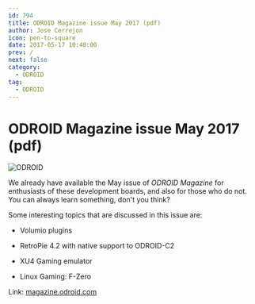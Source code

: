 ```yaml
---
id: 794
title: ODROID Magazine issue May 2017 (pdf)
author: Jose Cerrejon
icon: pen-to-square
date: 2017-05-17 10:40:00
prev: /
next: false
category:
  - ODROID
tag:
  - ODROID
---
```


# ODROID Magazine issue May 2017 (pdf)

![ODROID](/images/2017/05/odroid_may_17.jpg)

We already have available the May issue of *ODROID Magazine* for enthusiasts of these development boards, and also for those who do not. You can always learn something, don't you think?

Some interesting topics that are discussed in this issue are:

* Volumio plugins

* RetroPie 4.2 with native support to ODROID-C2

* XU4 Gaming emulator

* Linux Gaming: F-Zero

Link: [magazine.odroid.com](https://magazine.odroid.com/201705)
